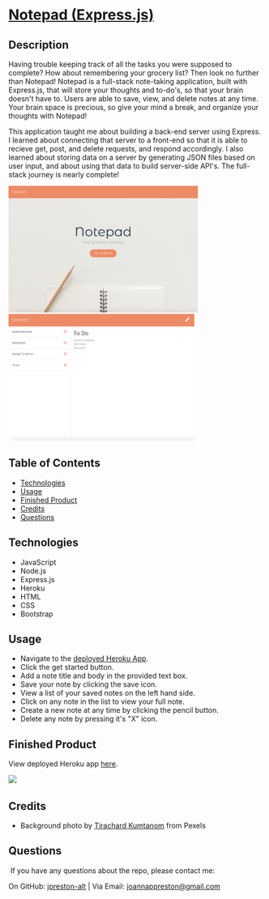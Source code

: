 # [Notepad (Express.js)](https://jp-express-notepad.herokuapp.com/) 

## Description
Having trouble keeping track of all the tasks you were supposed to complete? How about remembering your grocery list? Then look no further than Notepad! Notepad is a full-stack note-taking application, built with Express.js, that will store your thoughts and to-do's, so that your brain doesn't have to. Users are able to save, view, and delete notes at any time. Your brain space is precious, so give your mind a break, and organize your thoughts with Notepad!

This application taught me about building a back-end server using Express. I learned about connecting that server to a front-end so that it is able to recieve get, post, and delete requests, and respond accordingly. I also learned about storing data on a server by generating JSON files based on user input, and about using that data to build server-side API's. The full-stack journey is nearly complete!

<img src="./public/assets/images/homepage.png" alt="homepage-pic" height="250"/>
<img src="./public/assets/images/notes_page.png" alt="notes-page-pic" height="250"/>

## Table of Contents
* [Technologies](#technologies)
* [Usage](#usage)
* [Finished Product](#finished-product)
* [Credits](#Credits)
* [Questions](#questions)

## Technologies
* JavaScript
* Node.js
* Express.js
* Heroku
* HTML
* CSS
* Bootstrap

## Usage
* Navigate to the [deployed Heroku App](https://jp-express-notepad.herokuapp.com/).
* Click the get started button.
* Add a note title and body in the provided text box.
* Save your note by clicking the save icon.
* View a list of your saved notes on the left hand side.
* Click on any note in the list to view your full note.
* Create a new note at any time by clicking the pencil button.
* Delete any note by pressing it's "X" icon.

## Finished Product
View deployed Heroku app [here](https://jp-express-notepad.herokuapp.com/).

![](./public/assets/images/notepad.gif)

## Credits
* Background photo by [Tirachard Kumtanom](https://www.pexels.com/@tirachard-kumtanom-112571) from Pexels

## Questions
​
If you have any questions about the repo, please contact me:

On GitHub: [jpreston-alt](https://github.com/jpreston-alt) | Via Email: joannappreston@gmail.com
